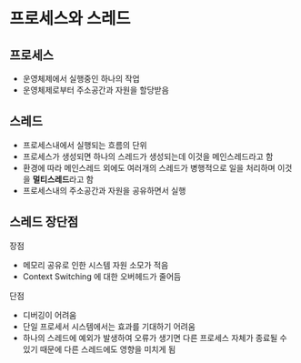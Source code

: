 
# 프로세스와 스레드
## 프로세스
- 운영체제에서 실행중인 하나의 작업
- 운영체제로부터 주소공간과 자원을 할당받음

## 스레드
- 프로세스내에서 실행되는 흐름의 단위
- 프로세스가 생성되면 하나의 스레드가 생성되는데 이것을 메인스레드라고 함
- 환경에 따라 메인스레드 외에도 여러개의 스레드가 병행적으로 일을 처리하며 이것을 **멀티스레드**라고 함
- 프로세스내의 주소공간과 자원을 공유하면서 실행

## 스레드 장단점
장점
 - 메모리 공유로 인한 시스템 자원 소모가 적음
 - Context Switching 에 대한 오버헤드가 줄어듬

단점
 - 디버깅이 어려움
 - 단일 프로세서 시스템에서는 효과를 기대하기 어려움
 - 하나의 스레드에 예외가 발생하여 오류가 생기면 다른 프로세스 자체가 종료될 수 있기 때문에 다른 스레드에도 영향을 미치게 됨